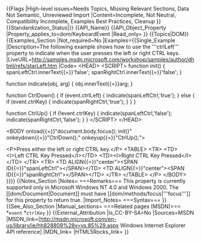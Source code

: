 {{Flags
|High-level issues=Needs Topics, Missing Relevant Sections, Data Not Semantic, Unreviewed Import
|Content=Incomplete, Not Neutral, Compatibility Incomplete, Examples Best Practices, Cleanup
}}
{{Standardization_Status|}}
{{API_Name}}
{{API_Object_Property
|Property_applies_to=dom/KeyboardEvent
|Read_only=
}}
{{Topics|DOM}}
{{Examples_Section
|Not_required=No
|Examples={{Single_Example
|Description=The following example shows how to use the '''ctrlLeft''' property to indicate when the user presses the left or right CTRL keys.
|LiveURL=http://samples.msdn.microsoft.com/workshop/samples/author/dhtml/refs/starLeft.htm
|Code=
&lt;HEAD&gt;
&lt;SCRIPT&gt;
function init() {
    spanLeftCtrl.innerText{{=}}'false';
    spanRightCtrl.innerText{{=}}'false';
}

function indicate(obj, arg) {
    obj.innerText{{=}}arg;
}

function CtrlDown() {
    if (event.ctrlLeft) {
        indicate(spanLeftCtrl,'true');
    }
    else {
        if (event.ctrlKey) {
            indicate(spanRightCtrl,'true');
        }
    }
}

function CtrlUp() {
    if (!event.ctrlKey) {
        indicate(spanLeftCtrl,'false');
        indicate(spanRightCtrl,'false');
    }
}
&lt;/SCRIPT&gt;
&lt;/HEAD&gt;

&lt;BODY onload{{=}}"document.body.focus(); init()" onkeydown{{=}}"CtrlDown();" onkeyup{{=}}"CtrlUp();"&gt;

&lt;P&gt;Press either the left or right CTRL key.&lt;/P&gt;
&lt;TABLE&gt;
&lt;TR&gt;
&lt;TD&gt;&lt;I&gt;Left CTRL Key Pressed&lt;/I&gt;&lt;/TD&gt;
&lt;TD&gt;&lt;I&gt;Right CTRL Key Pressed&lt;/I&gt;&lt;/TD&gt;
&lt;/TR&gt;
&lt;TR&gt;
&lt;TD ALIGN{{=}}"center"&gt;&lt;SPAN ID{{=}}"spanLeftCtrl"&gt;&lt;/SPAN&gt;&lt;/TD&gt;
&lt;TD ALIGN{{=}}"center"&gt;&lt;SPAN ID{{=}}"spanRightCtrl"&gt;&lt;/SPAN&gt;&lt;/TD&gt;
&lt;/TR&gt;
&lt;/TABLE&gt;
&lt;/P&gt;
&lt;/BODY&gt;
}}}}
{{Notes_Section
|Notes=
===Remarks===
This property is currently supported only in Microsoft Windows NT 4.0 and Windows 2000.
The [[dom/Document|Document]] must have 
[[dom/methods/focus|'''focus''']]
for this property to return true.
|Import_Notes=
===Syntax===
}}
{{See_Also_Section
|Manual_sections=
===Related pages (MSDN)===
*<code>event</code>
*<code>ctrlKey</code>
}}
{{External_Attribution
|Is_CC-BY-SA=No
|Sources=MSDN
|MSDN_link=[http://msdn.microsoft.com/en-us/library/ie/hh828809%28v=vs.85%29.aspx Windows Internet Explorer API reference]
|MDN_link=
|HTML5Rocks_link=
}}
